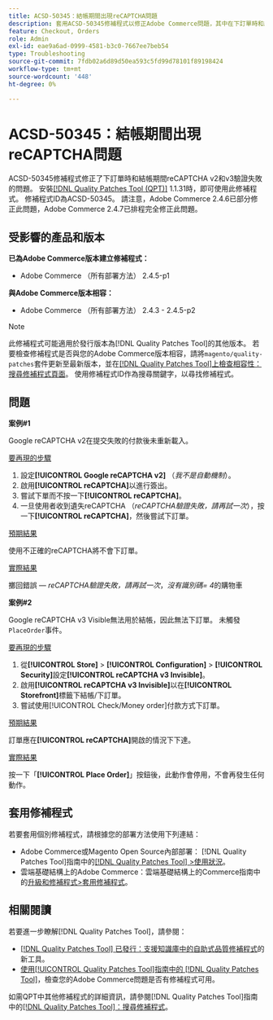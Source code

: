```yaml
---
title: ACSD-50345：結帳期間出現reCAPTCHA問題
description: 套用ACSD-50345修補程式以修正Adobe Commerce問題，其中在下訂單時和結帳期間，reCAPTCHA v2和v3驗證失敗。
feature: Checkout, Orders
role: Admin
exl-id: eae9a6ad-0999-4581-b3c0-7667ee7beb54
type: Troubleshooting
source-git-commit: 7fdb02a6d89d50ea593c5fd99d78101f89198424
workflow-type: tm+mt
source-wordcount: '448'
ht-degree: 0%

---
```


# ACSD-50345：結帳期間出現reCAPTCHA問題

ACSD-50345修補程式修正了下訂單時和結帳期間reCAPTCHA v2和v3驗證失敗的問題。 安裝[[!DNL Quality Patches Tool (QPT)]](https://experienceleague.adobe.com/en/docs/commerce-operations/tools/quality-patches-tool/quality-patches-tool-to-self-serve-quality-patches) 1.1.31時，即可使用此修補程式。 修補程式ID為ACSD-50345。 請注意，Adobe Commerce 2.4.6已部分修正此問題，Adobe Commerce 2.4.7已排程完全修正此問題。

## 受影響的產品和版本

**已為Adobe Commerce版本建立修補程式：**

* Adobe Commerce （所有部署方法） 2.4.5-p1

**與Adobe Commerce版本相容：**

* Adobe Commerce （所有部署方法） 2.4.3 - 2.4.5-p2

>[!NOTE]
>
>此修補程式可能適用於發行版本為[!DNL Quality Patches Tool]的其他版本。 若要檢查修補程式是否與您的Adobe Commerce版本相容，請將`magento/quality-patches`套件更新至最新版本，並在[[!DNL Quality Patches Tool]上檢查相容性：搜尋修補程式頁面](https://experienceleague.adobe.com/tools/commerce-quality-patches/index.html)。 使用修補程式ID作為搜尋關鍵字，以尋找修補程式。

## 問題

**案例#1**

Google reCAPTCHA v2在提交失敗的付款後未重新載入。

<u>要再現的步驟</u>

1. 設定&#x200B;**[!UICONTROL Google reCAPTCHA v2]** （*我不是自動機制*）。
1. 啟用&#x200B;**[!UICONTROL reCAPTCHA]**&#x200B;以進行簽出。
1. 嘗試下單而不按一下&#x200B;**[!UICONTROL reCAPTCHA]**。
1. 一旦使用者收到遺失reCAPTCHA （*reCAPTCHA驗證失敗，請再試一次*），按一下&#x200B;**[!UICONTROL reCAPTCHA]**，然後嘗試下訂單。

<u>預期結果</u>

使用不正確的reCAPTCHA將不會下訂單。

<u>實際結果</u>

擲回錯誤 — *reCAPTCHA驗證失敗，請再試一次*，*沒有識別碼= 4*&#x200B;的購物車

**案例#2**

Google reCAPTCHA v3 Visible無法用於結帳，因此無法下訂單。 未觸發`PlaceOrder`事件。

<u>要再現的步驟</u>

1. 從&#x200B;**[!UICONTROL Store]** > **[!UICONTROL Configuration]** > **[!UICONTROL Security]**&#x200B;設定&#x200B;**[!UICONTROL reCAPTCHA v3 Invisible]**。
1. 啟用&#x200B;**[!UICONTROL reCAPTCHA v3 Invisible]**&#x200B;以在&#x200B;**[!UICONTROL Storefront]**&#x200B;標籤下結帳/下訂單。
1. 嘗試使用[!UICONTROL Check/Money order]付款方式下訂單。

<u>預期結果</u>

訂單應在&#x200B;**[!UICONTROL reCAPTCHA]**&#x200B;開啟的情況下下達。

<u>實際結果</u>

按一下「**[!UICONTROL Place Order]**」按鈕後，此動作會停用，不會再發生任何動作。

## 套用修補程式

若要套用個別修補程式，請根據您的部署方法使用下列連結：

* Adobe Commerce或Magento Open Source內部部署： [!DNL Quality Patches Tool]指南中的[[!DNL Quality Patches Tool] >使用狀況](/help/tools/quality-patches-tool/usage.md)。
* 雲端基礎結構上的Adobe Commerce：雲端基礎結構上的Commerce指南中的[升級和修補程式>套用修補程式](https://experienceleague.adobe.com/docs/commerce-cloud-service/user-guide/develop/upgrade/apply-patches.html)。

## 相關閱讀

若要進一步瞭解[!DNL Quality Patches Tool]，請參閱：

* [[!DNL Quality Patches Tool] 已發行：支援知識庫中的自助式品質修補程式](https://experienceleague.adobe.com/en/docs/commerce-operations/tools/quality-patches-tool/quality-patches-tool-to-self-serve-quality-patches)的新工具。
* [使用[!UICONTROL Quality Patches Tool]指南中的 [!DNL Quality Patches Tool]](/help/tools/quality-patches-tool/patches-available-in-qpt/check-patch-for-magento-issue-with-magento-quality-patches.md)，檢查您的Adobe Commerce問題是否有修補程式可用。


如需QPT中其他修補程式的詳細資訊，請參閱[!DNL Quality Patches Tool]指南中的[[!DNL Quality Patches Tool]：搜尋修補程式](https://experienceleague.adobe.com/tools/commerce-quality-patches/index.html)。
